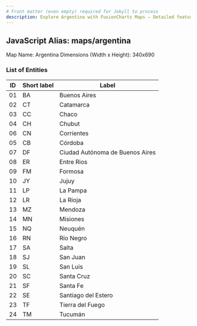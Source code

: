 ```yaml
---
# Front matter (even empty) required for Jekyll to process
description: Explore Argentina with FusionCharts Maps – Detailed features for seamless integration. Try now & enhance your data visualization today! 
---
```


## JavaScript Alias: maps/argentina

Map Name: Argentina
Dimensions (Width x Height): 340x690

### List of Entities

| ID  | Short label | Label               |
| --- | ----------- | ------------------- |
| 01  | BA          | Buenos Aires        |
| 02  | CT          | Catamarca           |
| 03  | CC          | Chaco               |
| 04  | CH          | Chubut              |
| 06  | CN          | Corrientes          |
| 05  | CB          | Córdoba             |
| 07  | DF          | Ciudad Autónoma de Buenos Aires    |
| 08  | ER          | Entre Rios          |
| 09  | FM          | Formosa             |
| 10  | JY          | Jujuy               |
| 11  | LP          | La Pampa            |
| 12  | LR          | La Rioja            |
| 13  | MZ          | Mendoza             |
| 14  | MN          | Misiones            |
| 15  | NQ          | Neuquén             |
| 16  | RN          | Río Negro           |
| 17  | SA          | Salta               |
| 18  | SJ          | San Juan            |
| 19  | SL          | San Luis            |
| 20  | SC          | Santa Cruz          |
| 21  | SF          | Santa Fe            |
| 22  | SE          | Santiago del Estero |
| 23  | TF          | Tierra del Fuego    |
| 24  | TM          | Tucumán             |
